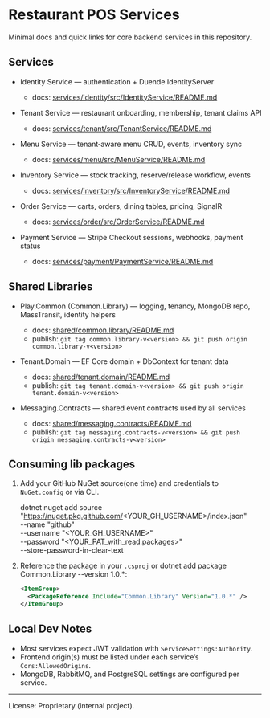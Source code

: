 # Restaurant POS Services

Minimal docs and quick links for core backend services in this repository.

## Services

- Identity Service — authentication + Duende IdentityServer
  - docs: [services/identity/src/IdentityService/README.md](./services/identity/src/IdentityService/README.md)

- Tenant Service — restaurant onboarding, membership, tenant claims API
  - docs: [services/tenant/src/TenantService/README.md](./services/tenant/src/TenantService/README.md)

- Menu Service — tenant‑aware menu CRUD, events, inventory sync
  - docs: [services/menu/src/MenuService/README.md](./services/menu/src/MenuService/README.md)

- Inventory Service — stock tracking, reserve/release workflow, events
  - docs: [services/inventory/src/InventoryService/README.md](./services/inventory/src/InventoryService/README.md)

- Order Service — carts, orders, dining tables, pricing, SignalR
  - docs: [services/order/src/OrderService/README.md](./services/order/src/OrderService/README.md)

- Payment Service — Stripe Checkout sessions, webhooks, payment status
  - docs: [services/payment/PaymentService/README.md](./services/payment/PaymentService/README.md)

## Shared Libraries

- Play.Common (Common.Library) — logging, tenancy, MongoDB repo, MassTransit, identity helpers
  - docs: [shared/common.library/README.md](./shared/common.library/README.md)
  - publish: `git tag common.library-v<version> && git push origin common.library-v<version>`
  
- Tenant.Domain — EF Core domain + DbContext for tenant data
  - docs: [shared/tenant.domain/README.md](./shared/tenant.domain/README.md)
  - publish: `git tag tenant.domain-v<version> && git push origin tenant.domain-v<version>`

- Messaging.Contracts — shared event contracts used by all services
  - docs: [shared/messaging.contracts/README.md](./shared/messaging.contracts/README.md)
  - publish: `git tag messaging.contracts-v<version> && git push origin messaging.contracts-v<version>`

## Consuming lib packages
  1. Add your GitHub NuGet source(one time) and credentials to `NuGet.config` or via CLI.

      dotnet nuget add source "https://nuget.pkg.github.com/<YOUR_GH_USERNAME>/index.json" \
      --name "github" \
      --username "<YOUR_GH_USERNAME>" \
      --password "<YOUR_PAT_with_read:packages>" \
      --store-password-in-clear-text

  2. Reference the package in your `.csproj` or dotnet add package Common.Library  --version 1.0.*:
      ```xml
      <ItemGroup>
        <PackageReference Include="Common.Library" Version="1.0.*" />
      </ItemGroup>
      ```




## Local Dev Notes

- Most services expect JWT validation with `ServiceSettings:Authority`.
- Frontend origin(s) must be listed under each service’s `Cors:AllowedOrigins`.
- MongoDB, RabbitMQ, and PostgreSQL settings are configured per service.

---

License: Proprietary (internal project).
